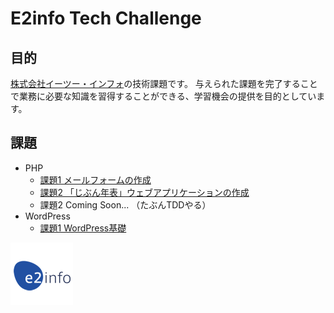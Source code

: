 # E2info Tech Challenge

## 目的

[株式会社イーツー・インフォ](https://www.e2info.co.jp/)の技術課題です。
与えられた課題を完了することで業務に必要な知識を習得することができる、学習機会の提供を目的としています。

## 課題

* PHP
    * [課題1 メールフォームの作成](PHP/Challenge0/README.md)
    * [課題2 「じぶん年表」ウェブアプリケーションの作成](PHP/Challenge1/README.md)
    * 課題2 Coming Soon... （たぶんTDDやる）
* WordPress
    * [課題1 WordPress基礎](WordPress/Challenge1/README.md)

![イーツー・インフォロゴ](https://raw.githubusercontent.com/e2info/e2info-warehouse/master/images/logo/logo100x100_transparent.png)

